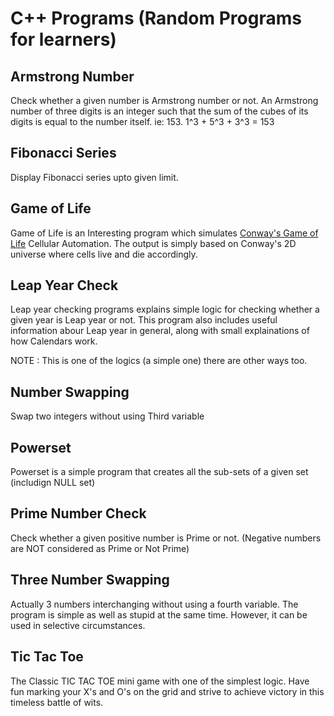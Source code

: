 # C++ Programs (Random Programs for learners)

## Armstrong Number
Check whether a given number is Armstrong number or not. 
An Armstrong number of three digits is an integer such that the sum of the cubes of its digits is equal to the number itself.
ie: 153. 
1^3 + 5^3 + 3^3 = 153

## Fibonacci Series
Display Fibonacci series upto given limit.

## Game of Life
Game of Life is an Interesting program which simulates [Conway's Game of Life](https://en.wikipedia.org/wiki/Conway%27s_Game_of_Life) Cellular Automation.
The output is simply based on Conway's 2D universe where cells live and die accordingly. 

## Leap Year Check
Leap year checking programs explains simple logic for checking whether a given year is Leap year or not.
This program also includes useful information abour Leap year in general, along with small explainations of how Calendars work.

NOTE : This is one of the logics (a simple one) there are other ways too.

## Number Swapping
Swap two integers without using Third variable

## Powerset
Powerset is a simple program that creates all the sub-sets of a given set (includign NULL set)

## Prime Number Check
Check whether a given positive number is Prime or not.
(Negative numbers are NOT considered as Prime or Not Prime)

## Three Number Swapping
Actually 3 numbers interchanging without using a fourth variable.
The program is simple as well as stupid at the same time.
However, it can be used in selective circumstances.

## Tic Tac Toe
The Classic TIC TAC TOE mini game with one of the simplest logic.
Have fun marking your X's and O's on the grid and strive to achieve victory in this timeless battle of wits.
